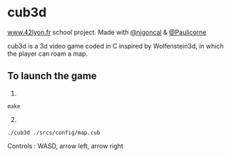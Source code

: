 # cub3d

www.42lyon.fr school project. Made with [@nigoncal](https://github.com/nigoncal) & [@Paulicorne](https://github.com/Paulicorne)

cub3d is a 3d video game coded in C inspired by Wolfenstein3d, in which the player can roam a map.

## To launch the game
1)
```
make
```
2)
```
./cub3d ./srcs/config/map.cub
```
Controls : WASD, arrow left, arrow right
